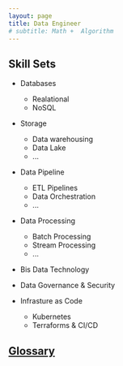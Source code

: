 ```yaml
---
layout: page
title: Data Engineer
# subtitle: Math +  Algorithm
---
```



## Skill Sets

- Databases
  - Realational
  - NoSQL

- Storage
  - Data warehousing
  - Data Lake
  - ...

- Data Pipeline
  - ETL Pipelines
  - Data Orchestration
  - ...

- Data Processing
  - Batch Processing
  - Stream Processing
  - ...

- Bis Data Technology

- Data Governance & Security

- Infrasture as Code
  - Kubernetes
  - Terraforms & CI/CD

## [Glossary](pages/Glossary-de.md)


<!-- 
### My checklist
- [ ] Conquer markdown
- [ ] Procrastinate for the rest of the day

### My nested checklist
- [x] Task 1
- [ ] Task 2
  - [x] Subtask A
  - [ ] Subtask A
- [x] Task 3 -->
